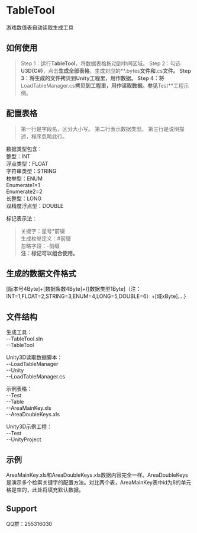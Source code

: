 # TableTool
游戏数值表自动读取生成工具

## 如何使用
>Step 1：运行**TableTool**，将数据表格拖动到中间区域。 
>Step 2：勾选**U3D(C#)**，点击**生成全部表格**，生成对应的**.bytes**文件和**.cs**文件。 
>Step 3：将生成的文件拷贝到Unity工程里，用作数据。 
>Step 4：将**LoadTableManager.cs**拷贝到工程里，用作读取数据。参见**Test**工程示例。 

## 配置表格
>第一行是字段名，区分大小写。 
>第二行表示数据类型。 
>第三行是说明描述，程序忽略此行。 

数据类型包含：  
整型：INT  
浮点类型：FLOAT  
字符串类型：STRING  
枚举型：ENUM  
Enumerate1=1  
Enumerate2=2  
长整型：LONG  
双精度浮点型：DOUBLE  

标记表示法：  
>关键字：星号*前缀  
>生成枚举定义：#前缀  
>忽略字段：-前缀  
**注：标记可以组合使用。**

## 生成的数据文件格式
[版本号4Byte]+[数据条数4Byte]+{[数据类型1Byte]（注：INT=1,FLOAT=2,STRING=3,ENUM=4,LONG=5,DOUBLE=6）+[域xByte]....}

## 文件结构
生成工具：  
--TableTool.sln  
--TableTool  

Unity3D读取数据脚本：  
--LoadTableManager  
  --Unity  
    --LoadTableManager.cs  

示例表格：  
--Test  
  --Table  
    --AreaMainKey.xls  
    --AreaDoubleKeys.xls  

Unity3D示例工程：  
--Test  
  --UnityProject  

## 示例
AreaMainKey.xls和AreaDoubleKeys.xls数据内容完全一样。AreaDoubleKeys是演示多个检索关键字的配置方法。对比两个表，AreaMainKey表中id为6的单元格是空的，此处将填充默认数据。

## Support
QQ群：255316030